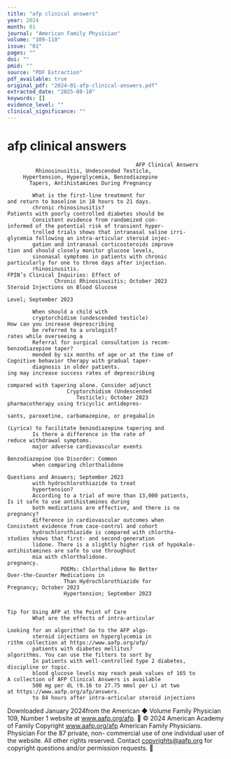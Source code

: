 ```yaml
---
title: "afp clinical answers"
year: 2024
month: 01
journal: "American Family Physician"
volume: "109-110"
issue: "01"
pages: ""
doi: ""
pmid: ""
source: "PDF Extraction"
pdf_available: true
original_pdf: "2024-01-afp-clinical-answers.pdf"
extracted_date: "2025-08-10"
keywords: []
evidence_level: ""
clinical_significance: ""
---
```


# afp clinical answers

                                             AFP Clinical Answers
             Rhinosinusitis, Undescended Testicle,
         Hypertension, Hyperglycemia, Benzodiazepine
           Tapers, Antihistamines During Pregnancy

            What is the first-line treatment for                                 and return to baseline in 18 hours to 21 days.
            chronic rhinosinusitis?                                              Patients with poorly controlled diabetes should be
            Consistent evidence from randomized con-                             informed of the potential risk of transient hyper-
            trolled trials shows that intranasal saline irri-                    glycemia following an intra-articular steroid injec-
            gation and intranasal corticosteroids improve                        tion and should closely monitor glucose levels,
            sinonasal symptoms in patients with chronic                          particularly for one to three days after injection.
            rhinosinusitis.                                                               FPIN’s Clinical Inquiries: Effect of
                   Chronic Rhinosinusitis; October 2023                                  Steroid Injections on Blood Glucose
                                                                                                Level; September 2023

            When should a child with
            cryptorchidism (undescended testicle)                                How can you increase deprescribing
            be referred to a urologist?                                          rates while overseeing a
            Referral for surgical consultation is recom-                         benzodiazepine taper?
            mended by six months of age or at the time of                        Cognitive behavior therapy with gradual taper-
            diagnosis in older patients.                                         ing may increase success rates of deprescribing
                                                                                 compared with tapering alone. Consider adjunct
                       Cryptorchidism (Undescended
                          Testicle); October 2023                                pharmacotherapy using tricyclic antidepres-
                                                                                 sants, paroxetine, carbamazepine, or pregabalin
                                                                                 (Lyrica) to facilitate benzodiazepine tapering and
            Is there a difference in the rate of                                 reduce withdrawal symptoms.
            major adverse cardiovascular events
                                                                                     Benzodiazepine Use Disorder: Common
            when comparing chlorthalidone
                                                                                     Questions and Answers; September 2023
            with hydrochlorothiazide to treat
            hypertension?
            According to a trial of more than 13,000 patients,                   Is it safe to use antihistamines during
            both medications are effective, and there is no                      pregnancy?
            difference in cardiovascular outcomes when                           Consistent evidence from case-control and cohort
            hydrochlorothiazide is compared with chlortha-                       studies shows that first- and second-generation
            lidone. There is a slightly higher risk of hypokale-                 antihistamines are safe to use throughout
            mia with chlorthalidone.                                             pregnancy.
                     POEMs: Chlorthalidone No Better                                       Over-the-Counter Medications in
                      Than Hydrochlorothiazide for                                            Pregnancy; October 2023
                      Hypertension; September 2023

                                                                                    Tip for Using AFP at the Point of Care
            What are the effects of intra-articular
                                                                                    Looking for an algorithm? Go to the AFP algo-
            steroid injections on hyperglycemia in                                  rithm collection at https://www.aafp.org/afp/
            patients with diabetes mellitus?                                        algorithms. You can use the filters to sort by
            In patients with well-controlled type 2 diabetes,                       discipline or topic.
            blood glucose levels may reach peak values of 165 to                    A collection of AFP Clinical Answers is available
            500 mg per dL (9.16 to 27.75 mmol per L) at two                         at https://www.aafp.org/afp/answers.
            to 84 hours after intra-articular steroid injections

 Downloaded
January 2024from the American
              ◆ Volume        Family Physician
                       109, Number    1        website at www.aafp.org/afp.        © 2024 American Academy of Family
                                                                            Copyright
                                                             www.aafp.org/afp                                    American    Family
                                                                                                                      Physicians.      Physician
                                                                                                                                  For the           87
                                                                                                                                          private, non-
commercial use of one individual user of the website. All other rights reserved. Contact copyrights@aafp.org for copyright questions and/or permission requests.
